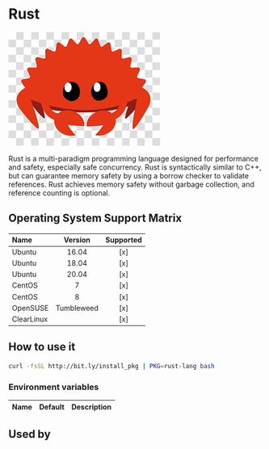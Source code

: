 # Rust

![Logo](../../docs/img/rust-lang.jpg)

Rust is a multi-paradigm programming language designed for performance
and safety, especially safe concurrency. Rust is syntactically similar
to C++, but can guarantee memory safety by using a borrow checker to
validate references. Rust achieves memory safety without garbage
collection, and reference counting is optional.

## Operating System Support Matrix

| Name       | Version    | Supported |
|:-----------|:----------:|:---------:|
| Ubuntu     | 16.04      | [x]       |
| Ubuntu     | 18.04      | [x]       |
| Ubuntu     | 20.04      | [x]       |
| CentOS     | 7          | [x]       |
| CentOS     | 8          | [x]       |
| OpenSUSE   | Tumbleweed | [x]       |
| ClearLinux |            | [x]       |

## How to use it

```bash
curl -fsSL http://bit.ly/install_pkg | PKG=rust-lang bash
```

### Environment variables

| Name               | Default | Description                              |
|:-------------------|:--------|:-----------------------------------------|

## Used by
